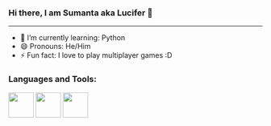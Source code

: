 ### Hi there, I am Sumanta aka Lucifer 👋 
-----------------------------------------------------------------------------------------------------------------------------------------------------------------------------------
- 🌱 I’m currently learning: Python
- 😄 Pronouns: He/Him
- ⚡ Fun fact: I love to play multiplayer games :D
<!--
**Lucifer049/Lucifer049** is a ✨ _special_ ✨ repository because its `README.md` (this file) appears on your GitHub profile.

Here are some ideas to get you started:

- 🌱 I’m currently learning: Python
- 😄 Pronouns: He/Him
- ⚡ Fun fact: I love to play multiplayer games :D
-->
### Languages and Tools:
<image src="https://user-images.githubusercontent.com/85007320/121510310-21769980-ca05-11eb-8654-7e412d798a4c.png" width="50" height="50"> <image src="https://user-images.githubusercontent.com/85007320/121511042-e032b980-ca05-11eb-814b-373e079dffcb.png" width="50" height="50">  <image src="https://user-images.githubusercontent.com/85007320/121511410-3869bb80-ca06-11eb-877a-2fd9f2c223a5.png" width="50" height="50">
